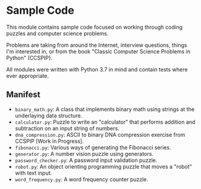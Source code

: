 Sample Code
===========

This module contains sample code focused on working through coding puzzles and computer science problems.

Problems are taking from around the Internet, interview questions, things I'm interested in, or from the book "Classic Computer Science Problems in Python" (CCSPIP).

All modules were written with Python 3.7 in mind and contain tests where ever appropriate.

## Manifest

 - `binary_math.py`: A class that implements binary math using strings at the underlaying data structure.
 - `calculator.py`: Puzzle to write an "calculator" that performs addition and subtraction on an input string of numbers.
 - `dna_compression.py`: ASCII to binary DNA compression exercise from CCSPIP [Work in Progress].
 - `fibonacci.py`: Various ways of generating the Fibonacci series.
 - `generator.py`: A number vision puzzle using generators.
 - `password_checker.py`: A password input validation puzzle.
 - `robot.py`: An object orienting programming puzzle that moves a "robot" with text input.
 - `word_frequency.py`: A word frequency counter puzzle.
